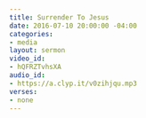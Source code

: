 ```yaml
---
title: Surrender To Jesus
date: 2016-07-10 20:00:00 -04:00
categories:
- media
layout: sermon
video_id:
- hQFRZTvhsXA
audio_id:
- https://a.clyp.it/v0zihjqu.mp3
verses:
- none
---
```


